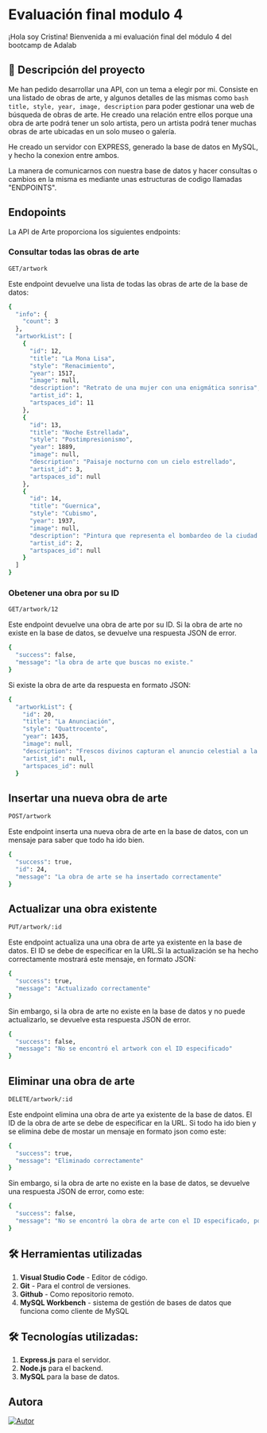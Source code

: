# Evaluación final modulo 4

¡Hola soy Cristina! Bienvenida a mi evaluación final del módulo 4 del bootcamp de Adalab

## :stars: Descripción del proyecto

Me han pedido desarrollar una API, con un tema a elegir por mi. Consiste en una listado de obras de arte, y algunos detalles de las mismas como ```bash title, style, year, image, description``` para poder gestionar una web de búsqueda de obras de arte. He creado una relación entre ellos porque una obra de arte podrá tener un solo artista, pero un artista podrá tener muchas obras de arte ubicadas en un solo museo o galería.

He creado un servidor con EXPRESS, generado la base de datos en MySQL, y hecho la conexion entre ambos.

La manera de comunicarnos con nuestra base de datos y hacer consultas o cambios en la misma es mediante unas estructuras de codigo llamadas "ENDPOINTS".

## Endopoints

La API de Arte proporciona los siguientes endpoints:

### Consultar todas las obras de arte

```bash         
GET/artwork
```
Este endpoint devuelve una lista de todas las obras de arte de la base de datos:

```bash         
{
  "info": {
    "count": 3
  },
  "artworkList": [
    {
      "id": 12,
      "title": "La Mona Lisa",
      "style": "Renacimiento",
      "year": 1517,
      "image": null,
      "description": "Retrato de una mujer con una enigmática sonrisa",
      "artist_id": 1,
      "artspaces_id": 11
    },
    {
      "id": 13,
      "title": "Noche Estrellada",
      "style": "Postimpresionismo",
      "year": 1889,
      "image": null,
      "description": "Paisaje nocturno con un cielo estrellado",
      "artist_id": 3,
      "artspaces_id": null
    },
    {
      "id": 14,
      "title": "Guernica",
      "style": "Cubismo",
      "year": 1937,
      "image": null,
      "description": "Pintura que representa el bombardeo de la ciudad de Guernica durante la Guerra Civil Española",
      "artist_id": 2,
      "artspaces_id": null
    }
  ]
}
```
### Obetener una obra por su ID

```bash         
GET/artwork/12
```

Este endpoint devuelve una obra de arte por su ID. Si la obra de arte no existe en la base de datos, se devuelve una respuesta JSON de error. 
```bash
{
  "success": false,
  "message": "la obra de arte que buscas no existe."
}
```

Si existe la obra de arte da respuesta en formato JSON:

```bash         
{
  "artworkList": {
    "id": 20,
    "title": "La Anunciación",
    "style": "Quattrocento",
    "year": 1435,
    "image": null,
    "description": "Frescos divinos capturan el anuncio celestial a la Virgen María.",
    "artist_id": null,
    "artspaces_id": null
  }
```
## Insertar una nueva obra de arte

```bash         
POST/artwork
```
Este endpoint inserta una nueva obra de arte en la base de datos, con un mensaje para saber que todo ha ido bien.

```bash  
{
  "success": true,
  "id": 24,
  "message": "La obra de arte se ha insertado correctamente"
}
```

## Actualizar una obra existente 

```bash         
PUT/artwork/:id
```
Este endpoint actualiza una una obra de arte ya existente en la base de datos. El ID se debe de especificar en la URL.Si la actualización se ha hecho correctamente mostrará este mensaje, en formato JSON:
```bash 
{
  "success": true,
  "message": "Actualizado correctamente"
}
```
Sin embargo, si la obra de arte no existe en la base de datos y no puede actualizarlo, se devuelve esta respuesta JSON de error.

```bash 
{
  "success": false,
  "message": "No se encontró el artwork con el ID especificado"
}
```

## Eliminar una obra de arte

```bash         
DELETE/artwork/:id
```
Este endpoint elimina una obra de arte ya existente de la base de datos. El ID de la obra de arte se debe de especificar en la URL. Si todo ha ido bien y se elimina debe de mostar un mensaje en formato json como este:
```bash  
{
  "success": true,
  "message": "Eliminado correctamente"
}
```


Sin embargo, si la obra de arte no existe en la base de datos, se devuelve una respuesta JSON de error, como este:
```bash  
{
  "success": false,
  "message": "No se encontró la obra de arte con el ID especificado, por tanto no se ha podido eliminar"
}
```

## :hammer_and_wrench: Herramientas utilizadas

1. **Visual Studio Code** - Editor de código.
2. **Git** - Para el control de versiones.
3. **Github** - Como repositorio remoto.
4. **MySQL Workbench** -  sistema de gestión de bases de datos que funciona como cliente de MySQL

## :hammer_and_wrench: Tecnologías utilizadas:

1. **Express.js** para el servidor.
2. **Node.js** para el backend.
3. **MySQL** para la base de datos.

## Autora

[![Autor](https://img.shields.io/badge/-%20Cristina%20Rodriguez%20-%20pink?logo=github&labelColor=grey&color=rgb(240%2C%2093%2C%20215))](https://github.com/crisrodriguezgar)